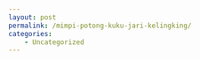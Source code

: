 ```yaml
---
layout: post
permalink: /mimpi-potong-kuku-jari-kelingking/
categories:
    - Uncategorized
---
```



